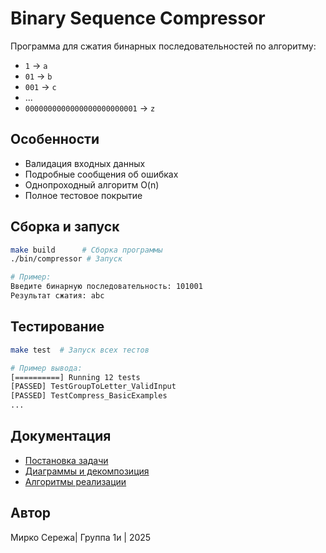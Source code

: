 # Binary Sequence Compressor

Программа для сжатия бинарных последовательностей по алгоритму:
- `1` → `a`
- `01` → `b`
- `001` → `c`
- ...
- `0000000000000000000000001` → `z`

## Особенности
- Валидация входных данных
- Подробные сообщения об ошибках
- Однопроходный алгоритм O(n)
- Полное тестовое покрытие

## Сборка и запуск
```bash
make build      # Сборка программы
./bin/compressor # Запуск

# Пример:
Введите бинарную последовательность: 101001
Результат сжатия: abc
```

## Тестирование
```bash
make test  # Запуск всех тестов

# Пример вывода:
[==========] Running 12 tests
[PASSED] TestGroupToLetter_ValidInput
[PASSED] TestCompress_BasicExamples
...
```

## Документация
- [Постановка задачи](docs/requirements.md)
- [Диаграммы и декомпозиция](docs/decomposition.md)
- [Алгоритмы реализации](docs/algorithms.md)

## Автор
Мирко  Сережа| Группа 1и | 2025

